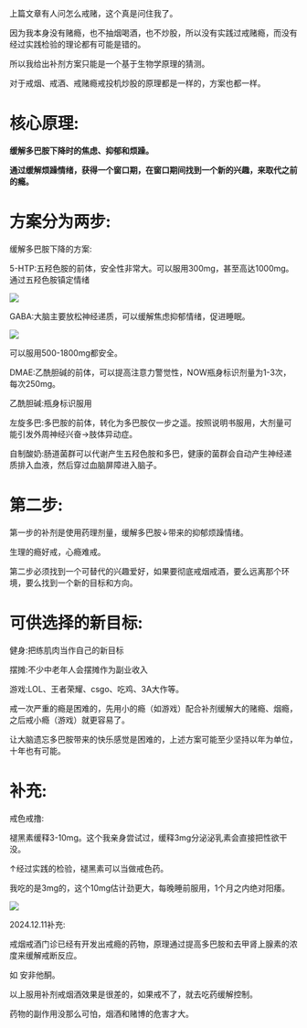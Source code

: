 上篇文章有人问怎么戒赌，这个真是问住我了。

因为我本身没有赌瘾，也不抽烟喝酒，也不炒股，所以没有实践过戒赌瘾，而没有经过实践检验的理论都有可能是错的。

所以我给出补剂方案只能是一个基于生物学原理的猜测。

对于戒烟、戒酒、戒赌瘾戒投机炒股的原理都是一样的，方案也都一样。

# 核心原理:

**缓解多巴胺下降时的焦虑、抑郁和烦躁。**

**通过缓解烦躁情绪，获得一个窗口期，在窗口期间找到一个新的兴趣，来取代之前的瘾。**

# 方案分为两步:

缓解多巴胺下降的方案:

5-HTP:五羟色胺的前体，安全性非常大。可以服用300mg，甚至高达1000mg。通过五羟色胺镇定情绪

![](https://pic1.zhimg.com/v2-779402373a70713a1cb035c322aac7ea_720w.jpg?source=d16d100b)

GABA:大脑主要放松神经递质，可以缓解焦虑抑郁情绪，促进睡眠。

![](https://picx.zhimg.com/v2-e47ae1b9f090206fae1ec3d2bd6372b3_720w.jpg?source=d16d100b)

可以服用500-1800mg都安全。

DMAE:乙酰胆碱的前体，可以提高注意力警觉性，NOW瓶身标识剂量为1-3次，每次250mg。

乙酰胆碱:瓶身标识服用

左旋多巴:多巴胺的前体，转化为多巴胺仅一步之遥。按照说明书服用，大剂量可能引发外周神经兴奋→肢体异动症。

自制酸奶:肠道菌群可以代谢产生五羟色胺和多巴，健康的菌群会自动产生神经递质排入血液，然后穿过血脑屏障进入脑子。

# 第二步:

第一步的补剂是使用药理剂量，缓解多巴胺↓带来的抑郁烦躁情绪。

生理的瘾好戒，心瘾难戒。

第二步必须找到一个可替代的兴趣爱好，如果要彻底戒烟戒酒，要么远离那个环境，要么找到一个新的目标和方向。

# 可供选择的新目标:

健身:把练肌肉当作自己的新目标

摆摊:不少中老年人会摆摊作为副业收入

游戏:LOL、王者荣耀、csgo、吃鸡、3A大作等。

戒一次严重的瘾是困难的，先用小的瘾（如游戏）配合补剂缓解大的赌瘾、烟瘾，之后戒小瘾（游戏）就更容易了。

让大脑遗忘多巴胺带来的快乐感觉是困难的，上述方案可能至少坚持以年为单位，十年也有可能。

# 补充:

戒色戒撸:

褪黑素缓释3-10mg。这个我亲身尝试过，缓释3mg分泌泌乳素会直接把性欲干没。

↑经过实践的检验，褪黑素可以当做戒色药。

我吃的是3mg的，这个10mg估计劲更大，每晚睡前服用，1个月之内绝对阳痿。

![](https://pica.zhimg.com/v2-8a0d0a1f3e023c56bf8f626410067ee2_720w.jpg?source=d16d100b)

2024.12.11补充:

戒烟戒酒门诊已经有开发出戒瘾的药物，原理通过提高多巴胺和去甲肾上腺素的浓度来缓解戒断反应。

如 安非他酮。

以上服用补剂戒烟酒效果是很差的，如果戒不了，就去吃药缓解控制。

药物的副作用没那么可怕，烟酒和赌博的危害才大。
